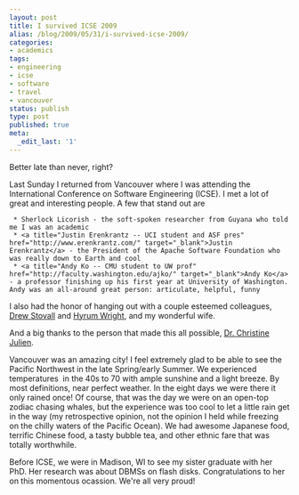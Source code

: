 ```yaml
---
layout: post
title: I survived ICSE 2009
alias: /blog/2009/05/31/i-survived-icse-2009/
categories:
- academics
tags:
- engineering
- icse
- software
- travel
- vancouver
status: publish
type: post
published: true
meta:
  _edit_last: '1'
---
```

Better late than never, right?

Last Sunday I returned from Vancouver where I was attending the International Conference on Software Engineering (ICSE). I met a lot of great and interesting people. A few that stand out are

	 * Sherlock Licorish - the soft-spoken researcher from Guyana who told me I was an academic
	 * <a title="Justin Erenkrantz -- UCI student and ASF pres" href="http://www.erenkrantz.com/" target="_blank">Justin Erenkrantz</a> - the President of the Apache Software Foundation who was really down to Earth and cool
	 * <a title="Andy Ko -- CMU student to UW prof" href="http://faculty.washington.edu/ajko/" target="_blank">Andy Ko</a> - a professor finishing up his first year at University of Washington. Andy was an all-around great person: articulate, helpful, funny

I also had the honor of hanging out with a couple esteemed colleagues, <a title="Drew Stovall" href="http://www.dstovall.com" target="_blank">Drew Stovall</a> and <a title="Hyrum Wright" href="http://www.hyrumwright.org" target="_blank">Hyrum Wright</a>, and my wonderful wife.

And a big thanks to the person that made this all possible, <a title="Christine's awesomely outdated page :)" href="http://users.ece.utexas.edu/~julien/" target="_blank">Dr. Christine Julien</a>.

Vancouver was an amazing city! I feel extremely glad to be able to see the Pacific Northwest in the late Spring/early Summer. We experienced temperatures  in the 40s to 70 with ample sunshine and a light breeze. By most definitions, near perfect weather. In the eight days we were there it only rained once! Of course, that was the day we were on an open-top zodiac chasing whales, but the experience was too cool to let a little rain get in the way (my retrospective opinion, not the opinion I held while freezing on the chilly waters of the Pacific Ocean). We had awesome Japanese food, terrific Chinese food, a tasty bubble tea, and other ethnic fare that was totally worthwhile.

Before ICSE, we were in Madison, WI to see my sister graduate with her PhD. Her research was about DBMSs on flash disks. Congratulations to her on this momentous ocassion. We're all very proud!
